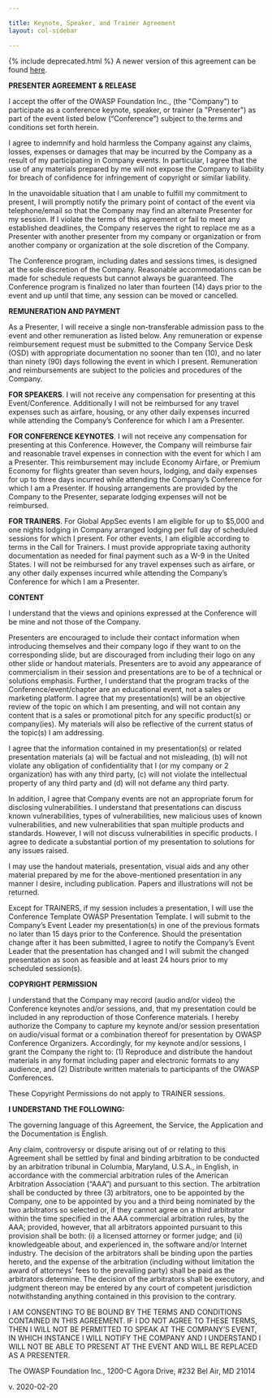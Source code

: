 ```yaml
---

title: Keynote, Speaker, and Trainer Agreement
layout: col-sidebar

---
```


{% include deprecated.html %}
A newer version of this agreement can be found [here](/www-policy/legal/speaker-agreement).

<strong>PRESENTER AGREEMENT & RELEASE</strong>

I accept the offer of the OWASP Foundation Inc., (the "Company") to participate as a conference keynote, speaker, or trainer (a "Presenter") as part of the event listed below (“Conference”) subject to the terms and conditions set forth herein.

I agree to indemnify and hold harmless the Company against any claims, losses, expenses or damages that may be incurred by the Company as a result of my participating in Company events. In particular, I agree that the use of any materials prepared by me will not expose the Company to liability for breach of confidence for infringement of copyright or similar liability. 

In the unavoidable situation that I am unable to fulfill my commitment to present, I will promptly notify the primary point of contact of the event via telephone/email so that the Company may find an alternate Presenter for my session. If I violate the terms of this agreement or fail to meet any established deadlines, the Company reserves the right to replace me as a Presenter with another presenter from my company or organization or from another company or organization at the sole discretion of the Company.

The Conference program, including dates and sessions times, is designed at the sole discretion of the Company. Reasonable accommodations can be made for schedule requests but cannot always be guaranteed. The Conference program is finalized no later than fourteen (14) days prior to the event and up until that time, any session can be moved or cancelled.

<strong>REMUNERATION AND PAYMENT</strong>

As a Presenter, I will receive a single non-transferable admission pass to the event and other remuneration as listed below. Any remuneration or expense reimbursement request must be submitted to the Company Service Desk (OSD) with appropriate documentation no sooner than ten (10), and no later than ninety (90) days following the event in which I present. Remuneration and reimbursements are subject to the policies and procedures of the Company.

<strong>FOR SPEAKERS</strong>. I will not receive any compensation for presenting at this Event/Conference. Additionally I will not be reimbursed for any travel expenses such as airfare, housing, or any other daily expenses incurred while attending the Company’s Conference for which I am a Presenter. 

<strong>FOR CONFERENCE KEYNOTES</strong>. I will not receive any compensation for presenting at this Conference. However, the Company will reimburse fair and reasonable travel expenses in connection with the event for which I am a Presenter. This reimbursement may include Economy Airfare, or Premium Economy for flights greater than seven hours, lodging, and daily expenses for up to three days incurred while attending the Company’s Conference for which I am a Presenter. If housing arrangements are provided by the Company to the Presenter, separate lodging expenses will not be reimbursed.

<strong>FOR TRAINERS</strong>. For Global AppSec events I am eligible for up to $5,000 and one nights lodging in Company arranged lodging per full day of scheduled sessions for which I present. For other events, I am eligible according to terms in the Call for Trainers. I must provide appropriate taxing authority documentation as needed for final payment such as a W-9 in the United States. I will not be reimbursed for any travel expenses such as airfare, or any other daily expenses incurred while attending the Company’s Conference for which I am a Presenter.  

<strong>CONTENT </strong>

I understand that the views and opinions expressed at the Conference will be mine and not those of the Company. 

Presenters are encouraged to include their contact information when introducing themselves and their company logo if they want to on the corresponding slide, but are discouraged from including their logo on any other slide or handout materials. Presenters are to avoid any appearance of commercialism in their session and presentations are to be of a technical or solutions emphasis. Further, I understand that the program tracks of the Conference/event/chapter are an educational event, not a sales or marketing platform. I agree that my presentation(s) will be an objective review of the topic on which I am presenting, and will not contain any content that is a sales or promotional pitch for any specific product(s) or company(ies). My materials will also be reflective of the current status of the topic(s) I am addressing. 

I agree that the information contained in my presentation(s) or related presentation materials (a) will be factual and not misleading, (b) will not violate any obligation of confidentiality that I (or my company or 2 organization) has with any third party, (c) will not violate the intellectual property of any third party and (d) will not defame any third party. 

In addition, I agree that Company events are not an appropriate forum for disclosing vulnerabilities. I understand that presentations can discuss known vulnerabilities, types of vulnerabilities, new malicious uses of known vulnerabilities, and new vulnerabilities that span multiple products and standards. However, I will not discuss vulnerabilities in specific products. I agree to dedicate a substantial portion of my presentation to solutions for any issues raised. 

I may use the handout materials, presentation, visual aids and any other material prepared by me for the above-mentioned presentation in any manner I desire, including publication. Papers and illustrations will not be returned. 

Except for TRAINERS, if my session includes a presentation, I will use the Conference Template OWASP Presentation Template. I will submit to the Company’s Event Leader my presentation(s) in one of the previous formats no later than 15 days prior to the Conference. Should the presentation change after it has been submitted, I agree to notify the Company’s Event Leader that the presentation has changed and I will submit the changed presentation as soon as feasible and at least 24 hours prior to my scheduled session(s). 

<strong>COPYRIGHT PERMISSION</strong>

I understand that the Company may record (audio and/or video) the Conference keynotes and/or sessions, and, that my presentation could be included in any reproduction of those Conference materials. I hereby authorize the Company to capture my keynote and/or session presentation on audio/visual format or a combination thereof for presentation by OWASP Conference Organizers. Accordingly, for my keynote and/or sessions, I grant the Company the right to: (1) Reproduce and distribute the handout materials in any format including paper and electronic formats to any audience, and (2) Distribute written materials to participants of the OWASP Conferences. 

These Copyright Permissions do not apply to TRAINER sessions.

<strong>I UNDERSTAND THE FOLLOWING:</strong> 

The governing language of this Agreement, the Service, the Application and the Documentation is English.

Any claim, controversy or dispute arising out of or relating to this Agreement shall be settled by final and binding arbitration to be conducted by an arbitration tribunal in Columbia, Maryland, U.S.A., in English, in accordance with the commercial arbitration rules of the American Arbitration Association (“AAA”) and pursuant to this section. The arbitration shall be conducted by three (3) arbitrators, one to be appointed by the Company, one to be appointed by you and a third being nominated by the two arbitrators so selected or, if they cannot agree on a third arbitrator within the time specified in the AAA commercial arbitration rules, by the AAA; provided, however, that all arbitrators appointed pursuant to this provision shall be both: (i) a licensed attorney or former judge; and (ii) knowledgeable about, and experienced in, the software and/or Internet industry. The decision of the arbitrators shall be binding upon the parties hereto, and the expense of the arbitration (including without limitation the award of attorneys’ fees to the prevailing party) shall be paid as the arbitrators determine. The decision of the arbitrators shall be executory, and judgment thereon may be entered by any court of competent jurisdiction notwithstanding anything contained in this provision to the contrary. 

I AM CONSENTING TO BE BOUND BY THE TERMS AND CONDITIONS CONTAINED IN THIS AGREEMENT. IF I DO NOT AGREE TO THESE TERMS, THEN I WILL NOT BE PERMITTED TO SPEAK AT THE COMPANY’S EVENT, IN WHICH INSTANCE  I WILL NOTIFY THE COMPANY AND I UNDERSTAND I WILL NOT BE ABLE TO PRESENT AT THE EVENT AND WILL BE REPLACED AS A PRESENTER.

 The OWASP Foundation Inc., 1200-C Agora Drive, #232 Bel Air, MD 21014
 
v. 2020-02-20
